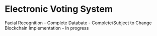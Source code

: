 # Electronic Voting System
Facial Recognition - Complete
Databate - Complete/Subject to Change
Blockchain Implementation - In progress
